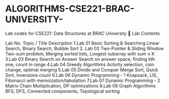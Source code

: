 # ALGORITHMS-CSE221-BRAC-UNIVERSITY-
Lab codes for CSE221: Data Structures at BRAC University
📂 Lab Contents

Lab No.	Topic / Title	Description
1.Lab 01	Basic Sorting & Searching	Linear Search, Binary Search, Bubble Sort
2. Lab 02	Two-Pointer & Sliding Window	Two-sum problem, Merging sorted lists, Longest subarray with sum ≤ K
3.Lab 03	Binary Search on Answer	Search on answer space, finding kth one, count in range
4.Lab 04	Greedy Algorithms	Activity selection, coin change, optimal merging
5.Lab 05	Divide and Conquer	Merge Sort, Quick Sort, Inversions count
6.Lab 06	Dynamic Programming - 1	Knapsack, LIS, Fibonacci with memoization/tabulation
7.Lab 07	Dynamic Programming - 2	Matrix Chain Multiplication, DP optimizations
8.Lab 08	Graph Algorithms	BFS, DFS, Connected components, Topological sorting
